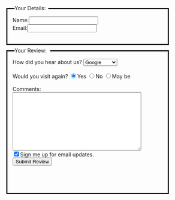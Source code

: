 <html>
	<head>
		<title>Form Tag in HTML</title>
	</head>
	<body>
			<form method="get" style="border:3px;border-style:solid;border-color:#000000;padding: 1em;width:400px;height:65px">
			<p style="width:90px;margin-top:-25px;margin-left:5px;background:white">Your Details:</p>
			Name:<input type="text" name="name" maxlength="100"/>
			<br />
			Email:<input type="text" name="name" maxlength="100"/>
			</form>
			<form method="get" style="border:3px;border-style:solid;border-color:#000000;padding: 1em;width:400px;height:350">
			<p style="width:95px;margin-top:-25px;margin-left:5px;background:white">Your Review:</p>
			How did you hear about us? 
			<select>
				<option>Google</option>
				<option>Newspaper</option>
				<option>Television</option>
				<option>Yahoo</option>
			</select>
			<br/>
			<br/>
			Would you visit again? 
			<input type="radio" name="visit" value="yes" checked/>Yes
			<input type="radio" name="visit" value="no"/>No
			<input type="radio" name="visit" value="may be"/>May be 
			<br/>
			<br/>
			Comments: 
			<br/>
			<textarea name="comments" rows="10" cols="40"></textarea>
			<br/>
			<input type="checkbox" name="sign" checked>Sign me up for email updates.
			<br/>
			<button>Submit Review</button>
			</form>
	</body>
</html>
